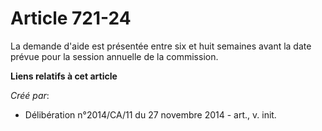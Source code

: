 # Article 721-24

La demande d'aide est présentée entre six et huit semaines avant la date prévue pour la session annuelle de la commission.

**Liens relatifs à cet article**

_Créé par_:

  - Délibération n°2014/CA/11 du 27 novembre 2014 - art., v. init.
